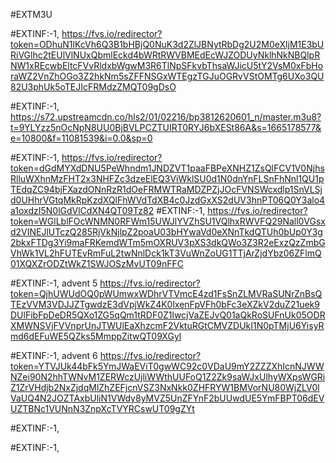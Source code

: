 #EXTM3U

#EXTINF:-1,
https://fvs.io/redirector?token=ODhuN1lKcVh6Q3B1bHBjQ0NuK3d2ZlJBNytRbDg2U2M0eXljM1E3bURiVGlhc2tEUlVlNUxQbmlEckd4bWRtRWVBMEdEcWJZODUyNklhNkNBQlpRNW1xREcwbEltcFVvRldxbWgwM3R6TlNpSFkvbThsaWJicU5tY2VsM0xFbHoraWZ2VnZhOGo3Z2hkNm5sZFFNSGxWTEgzTGJuOGRvVStOMTg6UXo3QU82U3phUk5oTEJIcFRMdzZMQT09gDsO

#EXTINF:-1, 
https://s72.upstreamcdn.co/hls2/01/02216/bp3812620601_n/master.m3u8?t=9YLYzz5nOcNpN8UU0BjBVLPCZTUIRT0RYJ6bXESt86A&s=1665178577&e=10800&f=11081539&i=0.0&sp=0

#EXTINF:-1,
https://fvs.io/redirector?token=dGdMYXdDNU5PeWhndm1JNDZVT1paaFBPeXNHZ1ZsQlFCV1V0NjhsRlluWXhnMzFHT2x3NHFZc3dzeElEQ3ViWklSU0d1N0dnYnFLSnFhNnl1QU1pTEdqZC94bjFXazdONnRzR1dOeFRMWTRaMDZPZjJOcFVNSWcxdlp1SnVLSjd0UHhrVGtqMkRpKzdXQlFhWVdTdXB4c0JzdGxXS2dUV3hnPT06Q0Y3alo4a1oxdzI5N0lGdVlCdXN4QT09Tz82
#EXTINF:-1,
https://fvs.io/redirector?token=WGlLblFOcWNMN0RFWm15UWJlYVZhSU1VQlhxRWVFQ29Nall0VGsxd2VINEJlUTczQ285RjVkNjlpZ2poaU03bHYwaVd0eXNnTkdQTUh0bUp0Y3g2bkxFTDg3Yi9maFRKemdWTm5mOXRUV3pXS3dkQWo3Z3R2eExzQzZmbGVhWk1VL2hFUTEvRmFuL2twNnlDck1kT3VuWnZoUG1TTjArZjdYbz06ZFlmQ01XQXZrODZtWkZ1SWJOSzMvUT09nFFC

#EXTINF:-1, advent 5
https://fvs.io/redirector?token=QjhUWUdOQ0pWUmwxWDhrVTVmcE4zd1FsSnZLMVRaSUNrZnBsQTEzVVM3VDJJZTgwdzE3dVpjWkZ4K0lxenFpVFh0bFc3eXZkV2duZ21uek9DUlFibFpDeDR5QXo1ZG5qQm1tRDF0Z1lwcjVaZEJvQ01aQkRoSUFnUk05ODRXMWNSVjFVVnprUnJTWUlEaXhzcmF2VktuRGtCMVZDUkI1N0pTMjU6YisyRmd6dEFuWE5QZks5MmppZitwQT09XGyl

#EXTINF:-1, advent 6
https://fvs.io/redirector?token=YTVJUk44bFk5YmJWaEViT0gwWC92c0VDaU9mY2ZZZXhIcnNJWWNZei90N2hhTWNvM1ZERWczUjliWWthUUFoQ1Z2Zk9saWJxUlhyWXpsWGRiZ1ZrVHdjb2NxZjdqMlZhZEFjcnVSZ3NxNkk0ZHFRYW1BMVorNU80WjZLV0lVaUQ4N2JOZTAxbUliN1VWdy8yMVZ5UnZFYnF2bUUwdUE5YmFBPT06dEVUZTBNc1VUNnN3ZnpXcTVYRCswUT09gZYt


#EXTINF:-1,


#EXTINF:-1,

